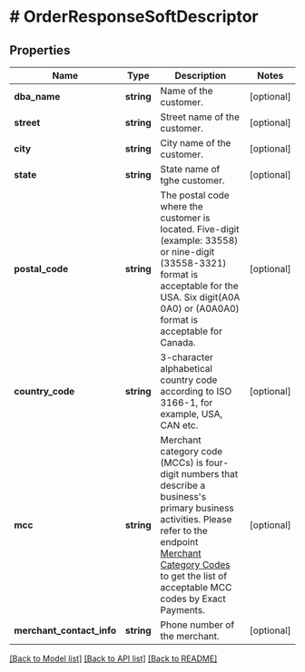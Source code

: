 # # OrderResponseSoftDescriptor

## Properties

Name | Type | Description | Notes
------------ | ------------- | ------------- | -------------
**dba_name** | **string** | Name of the customer. | [optional]
**street** | **string** | Street name of the customer. | [optional]
**city** | **string** | City name of the customer. | [optional]
**state** | **string** | State name of tghe customer. | [optional]
**postal_code** | **string** | The postal code where the customer is located. Five-digit (example: 33558) or nine-digit (33558-3321) format is acceptable for the USA. Six digit(A0A 0A0) or (A0A0A0) format is acceptable for Canada. | [optional]
**country_code** | **string** | 3-character alphabetical country code according to ISO 3166-1, for example, USA, CAN etc. | [optional]
**mcc** | **string** | Merchant category code (MCCs) is four-digit numbers that describe a business&#39;s primary business activities. Please refer to the endpoint [Merchant Category Codes](https://dev.exactpay.dev/api#/operations/listMerchantCategoryCodes) to get the list of acceptable MCC codes by Exact Payments. | [optional]
**merchant_contact_info** | **string** | Phone number of the merchant. | [optional]

[[Back to Model list]](../../README.md#models) [[Back to API list]](../../README.md#endpoints) [[Back to README]](../../README.md)
